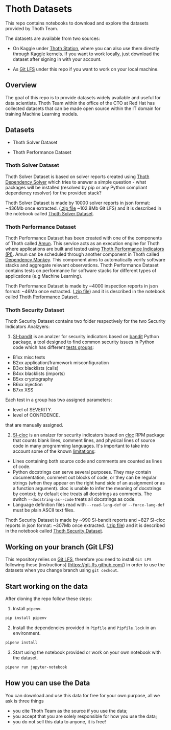 # Thoth Datasets

This repo contains notebooks to download and explore the datasets provided by Thoth Team.

The datasets are available from two sources:

- On Kaggle under [Thoth Station](https://www.kaggle.com/thothstation/datasets), where you can also use them directly through Kaggle kernels.
If you want to work locally, just download the dataset after signing in with your account.

- As [Git LFS](https://git-lfs.github.com/) under this repo if you want to work on your local machine.

## Overview

The goal of this repo is to provide datasets widely available and useful for data scientists.
Thoth Team within the office of the CTO at Red Hat has collected datasets that can be made open source within the IT domain for training Machine Learning models.

## Datasets

- Thoth Solver Dataset

- Thoth Performance Dataset

### Thoth Solver Dataset

Thoth Solver Dataset is based on solver reports created using [Thoth Dependency Solver](https://github.com/thoth-station/solver)
which tries to answer a simple question - what packages will be installed (resolved by pip or any Python compliant dependency resolver) for the provided stack?

Thoth Solver Dataset is made by 10000 solver reports in json format: ~436Mb once extracted. 
([.zip file](https://github.com/thoth-station/datasets/blob/master/notebooks/thoth-solver-dataset/thoth-solver-dataset-v1.0.zip) ~102.8Mb Git LFS)
and it is described in the notebook called [Thoth Solver Dataset](https://github.com/thoth-station/datasets/blob/master/notebooks/thoth-solver-dataset/ThothSolverDataset.ipynb).

### Thoth Performance Dataset

Thoth Performance Dataset has been created with one of the components of Thoth called [Amun](https://github.com/thoth-station/amun-api).
This service acts as an execution engine for Thoth where applications are built and tested using [Thoth Performance Indicators (PI)](https://github.com/thoth-station/performance).
Amun can be scheduled through another component in Thoth called [Dependency Monkey](https://github.com/thoth-station/adviser/blob/master/docs/source/dependency_monkey.rst).
This component aims to automatically verify software stacks and aggregate relevant observations.
Thoth Performance Dataset contains tests on performance for software stacks for different types of applications (e.g Machine Learning).

Thoth Performance Dataset is made by ~4000 inspection reports in json format: ~46Mb once extracted.
([.zip file](https://github.com/thoth-station/datasets/blob/master/notebooks/thoth-performance-dataset/thoth-performance-dataset-v1.0.zip))
and it is described in the notebook called [Thoth Performance Dataset](https://github.com/thoth-station/datasets/blob/master/notebooks/thoth-performance-dataset/ThothPerformanceDataset.ipynb).

### Thoth Security Dataset

Thoth Security Dataset contains two folder respectively for the two Security Indicators Analzyers:

1. [SI-bandit](https://github.com/thoth-station/si-bandit) is an analzer for security indicators based on [bandit](https://pypi.org/project/bandit/) Python package,
a tool designed to find common security issues in Python code which has different [tests groups](https://readthedocs.org/projects/bandit/downloads/pdf/latest/):

- B1xx misc tests
- B2xx application/framework misconfiguration
- B3xx blacklists (calls)
- B4xx blacklists (imports)
- B5xx cryptography
- B6xx injection
- B7xx XSS

Each test in a group has two assigned parameters:

- level of SEVERITY.
- level of CONFIDENCE.

that are manually assigned.

2. [SI-cloc](https://github.com/thoth-station/si-cloc) is an analzer for security indicators based on [cloc](https://github.com/AlDanial/cloc) RPM package
that counts blank lines, comment lines, and physical lines of source code in many programming languages.
It's important to take into account some of the known [limitations](https://github.com/AlDanial/cloc#limitations-):

- Lines containing both source code and comments are counted as lines of code.
- Python docstrings can serve several purposes. They may contain documentation, comment out blocks of code,
or they can be regular strings (when they appear on the right hand side of an assignment or as a function argument). cloc is unable to infer the meaning of docstrings by context; by default cloc treats all docstrings as comments. The switch ``--docstring-as--code`` treats all docstrings as code.
- Language definition files read with ``--read-lang-def`` or ``--force-lang-def`` must be plain ASCII text files.

Thoth Security Dataset is made by ~990 SI-bandit reports and ~827 SI-cloc reports in json format: ~307Mb once extracted.
([.zip file](https://github.com/thoth-station/datasets/blob/master/notebooks/thoth-security-dataset/thoth-security-dataset-v1.0.zip))
and it is described in the notebook called [Thoth Security Dataset](https://github.com/thoth-station/datasets/blob/master/notebooks/thoth-security-dataset/ThothSecurityDataset.ipynb).

## Working on your branch (Git LFS)

This repository relies on [Git LFS](https://git-lfs.github.com/),
therefore you need to install `Git LFS` following these [instructions] (https://git-lfs.github.com/)
in order to use the datasets when you change branch using `git ceckout`.

## Start working on the data

After cloning the repo follow these steps:

1. Install `pipenv`.

```bash
pip install pipenv
```

2. Install the dependencies provided in `Pipfile` and `Pipfile.lock` in an environment.

```bash
pipenv install
```

3. Start using the notebook provided or work on your own notebook with the dataset.

```bash
pipenv run jupyter-notebook
```

## How you can use the Data

You can download and use this data for free for your own purpose, all we ask is three things

- you cite Thoth Team as the source if you use the data;
- you accept that you are solely responsible for how you use the data;
- you do not sell this data to anyone, it is free!
